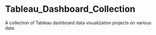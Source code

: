 # Tableau_Dashboard_Collection
 A collection of Tableau dashboard data visualization projects on various data.

